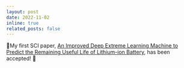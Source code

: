 ```yaml
---
layout: post
date: 2022-11-02
inline: true
related_posts: false
---
```


🎉My first SCI paper, [An Improved Deep Extreme Learning Machine to Predict the Remaining Useful Life of Lithium-ion Battery](https://www.frontiersin.org/journals/energy-research/articles/10.3389/fenrg.2022.1032660/full), has been accepted! 🥳

